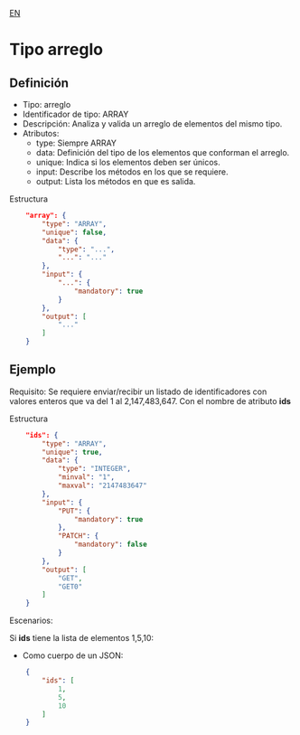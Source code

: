 [EN](ARRAY.md)
# Tipo arreglo

## Definición
* Tipo: arreglo
* Identificador de tipo: ARRAY
* Descripción: Analiza y valida un arreglo de elementos del mismo tipo.
* Atributos:
  * type: Siempre ARRAY
  * data: Definición del tipo de los elementos que conforman el arreglo.
  * unique: Indica si los elementos deben ser únicos.
  * input: Describe los métodos en los que se requiere.
  * output: Lista los métodos en que es salida.

Estructura
```json
	"array": {
		"type": "ARRAY",
		"unique": false,
		"data": {
			"type": "...",
			"...": "..."
		},
		"input": {
			"...": {
				"mandatory": true
			}
		},
		"output": [
			"..."
		]
	}
```

## Ejemplo

Requisito: Se requiere enviar/recibir un listado de identificadores con valores enteros que va del 1 al 2,147,483,647.
Con el nombre de atributo __ids__

Estructura
```json
	"ids": {
		"type": "ARRAY",
		"unique": true,
		"data": {
			"type": "INTEGER",
			"minval": "1",
			"maxval": "2147483647"
		},
		"input": {
			"PUT": {
				"mandatory": true
			},
			"PATCH": {
				"mandatory": false
			}
		},
		"output": [
			"GET",
			"GET0"
		]
	}
```

Escenarios:

Si __ids__ tiene la lista de elementos 1,5,10:
* Como cuerpo de un JSON:
```json
	{
		"ids": [
			1,
			5,
			10
		]
	}
```
